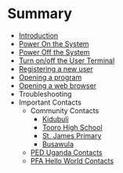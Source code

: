 # Summary

* [Introduction](README.md)
* [Power On the System](manual/power_on.md)
* [Power Off the System](manual/power_off.md)
* [Turn on/off the User Terminal](manual/topbox.md)
* [Registering a new user](manual/register.md)
* [Opening a program](manual/open.md)
* [Opening a web browser](manual/www.md)
* Troubleshooting
* Important Contacts
   * Community Contacts
       * [Kidubuli](contacts/kidubuli.md)
       * [Tooro High School](contacts/tooro.md)
       * [St. James Primary](contacts/st_james.md)
       * [Busawula](contacts/busawula.md)
   * [PED Uganda Contacts](contacts/ped.md)
   * [PFA Hello World Contacts](contacts/pfa.md)

